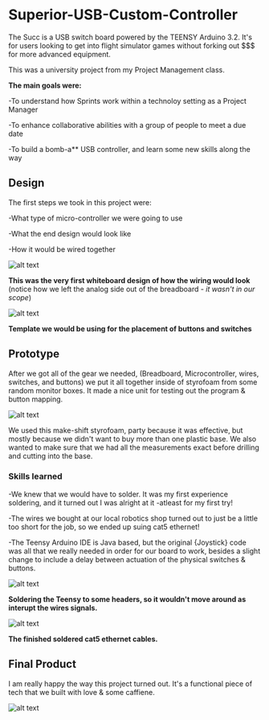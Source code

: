 # Superior-USB-Custom-Controller

The Succ is a USB switch board powered by the TEENSY Arduino 3.2. It's for users looking to get into flight simulator 
games without forking out $$$ for more advanced equipment.

This was a university project from my Project Management class. 

**The main goals were:**

-To understand how Sprints work within a technoloy setting as a Project Manager

-To enhance collaborative abilities with a group of people to meet a due date

-To build a bomb-a** USB controller, and learn some new skills along the way

## Design

The first steps we took in this project were:

-What type of micro-controller we were going to use

-What the end design would look like

-How it would be wired together

![alt text](https://github.com/h4wk590/Superior-USB-Custom-Controller/blob/master/SUCC/img/diagram_SUCC.jpg)

**This was the very first whiteboard design of how the wiring would look** (notice how we left the analog side out of the breadboard - *it wasn't in our scope*)

![alt text](https://github.com/h4wk590/Superior-USB-Custom-Controller/blob/master/SUCC/img/early_design_SUCC.jpg)

**Template we would be using for the placement of buttons and switches**

## Prototype


After we got all of the gear we needed, (Breadboard, Microcontroller, wires, switches, and buttons) we put it all together inside of 
styrofoam from some random monitor boxes. It made a nice unit for testing out the program & button mapping. 

![alt text](https://github.com/h4wk590/Superior-USB-Custom-Controller/blob/master/SUCC/img/proto_SUCC6.jpg)

We used this make-shift styrofoam, party because it was effective, but mostly because we didn't want to buy more than one 
plastic base. We also wanted to make sure that we had all the measurements exact before drilling and cutting into the base.



### Skills learned 

-We knew that we would have to solder. It was my first experience soldering, and it turned out I was alright at it -atleast for my first try!

-The wires we bought at our local robotics shop turned out to just be a little too short for the job, so we ended up suing cat5 ethernet!

-The Teensy Arduino IDE is Java based, but the original {Joystick} code was all that we really needed in order for our board to work, besides a slight change to include a delay between actuation of the physical switches & buttons.

![alt text](https://github.com/h4wk590/Superior-USB-Custom-Controller/blob/master/SUCC/img/test_soldering_to_teensy.jpeg)

**Soldering the Teensy to some headers, so it wouldn't move around as interupt the wires signals.**

![alt text](https://github.com/h4wk590/Superior-USB-Custom-Controller/blob/master/SUCC/img/wired_SUCC.jpg)

**The finished soldered cat5 ethernet cables.**


## Final Product

I am really happy the way this project turned out. It's a functional piece of tech that we built with love & some caffiene.

![alt text](https://github.com/h4wk590/Superior-USB-Custom-Controller/blob/master/SUCC/img/finished_SUCC2.jpg)




